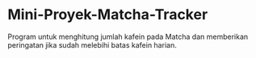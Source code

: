 # Mini-Proyek-Matcha-Tracker
Program untuk menghitung jumlah kafein pada Matcha dan memberikan peringatan jika sudah melebihi batas kafein harian.
